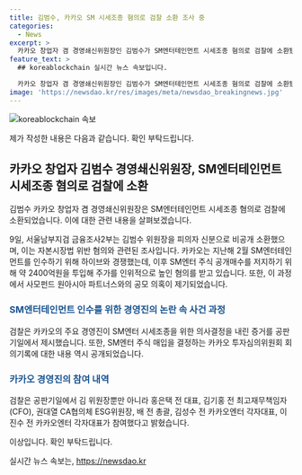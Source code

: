 ```yaml
---
title: 김범수, 카카오 SM 시세조종 혐의로 검찰 소환 조사 중
categories:
  - News
excerpt: >
  카카오 창업자 겸 경영쇄신위원장인 김범수가 SM엔터테인먼트 시세조종 혐의로 검찰에 소환됐다. 카카오는 SM엔터 인수를 위해 약 2400억원을 투입해 시세를 인위적으로 올린 혐의를 받고 있으며, 검찰은 주요 경영진의 의사결정을 증명하는 증거를 제시했다. SM엔터 주식 매입을 결정하는 카카오 투자심의위원회 회의기록을 내놓은 것으로 알려졌으며, 현재 공판기일이 진행 중이다.
feature_text: >
  ## koreablockchain 실시간 뉴스 속보입니다.

  카카오 창업자 겸 경영쇄신위원장인 김범수가 SM엔터테인먼트 시세조종 혐의로 검찰에 소환됐다. 카카오는 SM엔터 인수를 위해 약 2400억원을 투입해 시세를 인위적으로 올린 혐의를 받고 있으며, 검찰은 주요 경영진의 의사결정을 증명하는 증거를 제시했다. SM엔터 주식 매입을 결정하는 카카오 투자심의위원회 회의기록을 내놓은 것으로 알려졌으며, 현재 공판기일이 진행 중이다.
image: 'https://newsdao.kr/res/images/meta/newsdao_breakingnews.jpg'
---
```


<p><img src="https://newsdao.kr/res/images/meta/newsdao_breakingnews.jpg" alt="koreablockchain 속보" /></p>

<p>제가 작성한 내용은 다음과 같습니다. 확인 부탁드립니다.</p>

<h2 data-ke-size="size26">카카오 창업자 김범수 경영쇄신위원장, SM엔터테인먼트 시세조종 혐의로 검찰에 소환</h2>

<p>김범수 카카오 창업자 겸 경영쇄신위원장은 SM엔터테인먼트 시세조종 혐의로 검찰에 소환되었습니다. 이에 대한 관련 내용을 살펴보겠습니다.</p>

<p data-ke-size="size16">9일, 서울남부지검 금융조사2부는 김범수 위원장을 피의자 신분으로 비공개 소환했으며, 이는 자본시장법 위반 혐의와 관련된 조사입니다. 카카오는 지난해 2월 SM엔터테인먼트를 인수하기 위해 하이브와 경쟁했는데, 이후 SM엔터 주식 공개매수를 저지하기 위해 약 2400억원을 투입해 주가를 인위적으로 높인 혐의를 받고 있습니다. 또한, 이 과정에서 사모펀드 원아시아 파트너스와의 공모 의혹이 제기되었습니다.</p>

<h3><b><span style="color: #1a5490;">SM엔터테인먼트 인수를 위한 경영진의 논란 속 사건 과정</span></b></h3>

<p data-ke-size="size16">검찰은 카카오의 주요 경영진이 SM엔터 시세조종을 위한 의사결정을 내린 증거를 공판기일에서 제시했습니다. 또한, SM엔터 주식 매입을 결정하는 카카오 투자심의위원회 회의기록에 대한 내용 역시 공개되었습니다.</p>

<h3><b><span style="color: #1a5490;">카카오 경영진의 참여 내역</span></b></h3>

<p data-ke-size="size16">검찰은 공판기일에서 김 위원장뿐만 아니라 홍은택 전 대표, 김기홍 전 최고재무책임자(CFO), 권대열 CA협의체 ESG위원장, 배 전 총괄, 김성수 전 카카오엔터 각자대표, 이진수 전 카카오엔터 각자대표가 참여했다고 밝혔습니다.</p>

<p>이상입니다. 확인 부탁드립니다.</p>
실시간 뉴스 속보는, <a href="https://newsdao.kr" rel="dofollow">https://newsdao.kr</a>


